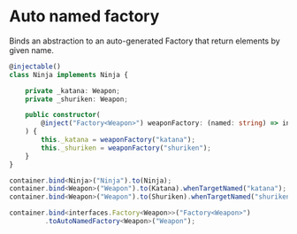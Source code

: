 # Auto named factory

Binds an abstraction to an auto-generated Factory that return elements by given name.

```ts
@injectable()
class Ninja implements Ninja {

    private _katana: Weapon;
    private _shuriken: Weapon;

    public constructor(
        @inject("Factory<Weapon>") weaponFactory: (named: string) => interfaces.Factory<Weapon>
    ) {
        this._katana = weaponFactory("katana");
        this._shuriken = weaponFactory("shuriken");
    }
}
```

```ts
container.bind<Ninja>("Ninja").to(Ninja);
container.bind<Weapon>("Weapon").to(Katana).whenTargetNamed("katana");
container.bind<Weapon>("Weapon").to(Shuriken).whenTargetNamed("shuriken");

container.bind<interfaces.Factory<Weapon>>("Factory<Weapon>")
         .toAutoNamedFactory<Weapon>("Weapon");
```
